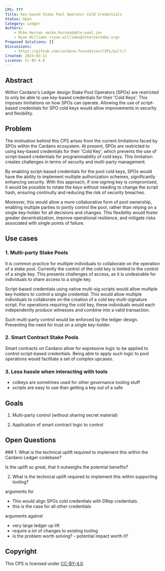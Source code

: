 ```yaml
---
CPS: ???
Title: Key-based Stake Pool Operator Cold Credentials
Status: Open
Category: Ledger
Authors:
    - Mike Hornan <mike.hornan@able-pool.io>
    - Ryan Williams <ryan.williams@intersectmbo.org>
Proposed Solutions: []
Discussions:
    - https://github.com/cardano-foundation/CIPs/pull/?
Created: 2024-03-11
License: CC-BY-4.0
---
```


## Abstract

Within Cardano's Ledger design Stake Pool Operators (SPOs) are restricted to only be able to use key-based credentials for their 'Cold Keys'.
This imposes limitations on how SPOs can operate.
Allowing the use of script-based credentials for SPO cold keys would allow improvements in security and flexibility.

## Problem

The motivation behind this CPS arises from the current limitations faced by SPOs within the Cardano ecosystem.
At present, SPOs are restricted to using key-based credentials for their 'Cold Key',
which prevents the use of script-based credentials for programmability of cold keys.
This limitation creates challenges in terms of security and multi-party management.

By enabling script-based credentials for the pool cold keys,
SPOs would have the ability to implement multiple authorization schemes,
significantly enhancing security.
With this approach, if one signing key is compromised,
it would be possible to rotate the keys without needing to change the script hash,
ensuring continuity and reducing the risk of security breaches.

Moreover, this would allow a more collaborative form of pool ownership,
enabling multiple parties to jointly control the pool,
rather than relying on a single key-holder for all decisions and changes.
This flexibility would foster greater decentralization, improve operational resilience,
and mitigate risks associated with single points of failure.

## Use cases
<!-- A concrete set of examples written from a user's perspective, describing what and why they are trying to do. When they exist, this section should give a sense of the current alternatives and highlight why they are not suitable. -->

### 1. Multi-party Stake Pools

It is common practice for multiple individuals to collaborate on the operation of a stake pool.
Currently the control of the cold key is limited to the control of a single key.
This presents challenges of access, as it is undesirable for individuals to share access to a single key.

Script-based credentials using native multi-sig scripts would allow multiple key-holders to control a single credential.
This would allow multiple individuals to collaborate on the creation of a cold key multi-signature script.
For operations requiring the cold key, these individuals would each independently produce witnesses and combine into a valid transaction.

Such multi-party control would be enforced by the ledger design.
Preventing the need for trust on a single key-holder.

### 2. Smart Contract Stake Pools

Smart contracts on Cardano allow for expressive logic to be applied to control script-based credentials.
Being able to apply such logic to pool operations would facilitate a set of complex upcases.

### 3. Less hassle when interacting with tools

- colkeys are sometimes used for other governance tooling stuff
- scripts are easy to use than getting a key out of a safe

## Goals
<!-- A list of goals and non-goals a project is pursuing, ranked by importance. These goals should help understand the design space for the solution and what the underlying project is ultimately trying to achieve.

Goals may also contain requirements for the project. For example, they may include anything from a deadline to a budget (in terms of complexity or time) to security concerns.

Finally, goals may also serve as evaluation metrics to assess how good a proposed solution is. -->

1. Multi-party control (without sharing secret material)

2. Application of smart contract logic to control

## Open Questions
<!-- A set of questions to which any proposed solution should find an answer. Questions should help guide solutions design by highlighting some foreseen vulnerabilities or design flaws. Solutions in the form of CIP should thereby include these questions as part of their 'Rationale' section and provide an argued answer to each. -->

<!-- OPTIONAL SECTIONS: see CIP-9999 > Specification > CPS > Structure table -->

### 1. What is the technical uplift required to implement this within the Cardano Ledger codebase?

Is the uplift so great, that it outweighs the potential benefits?

2. What is the technical uplift required to implement this within supporting tooling?

arguments for
- This would align SPOs cold credentials with DRep credentials.
- this is the case for all other credentials

arguments against
- very large ledger up lift
- require a lot of changes to existing tooling
- is the problem worth solving? - potential impact worth it?

## Copyright

This CPS is licensed under [CC-BY-4.0](https://creativecommons.org/licenses/by/4.0/legalcode).
